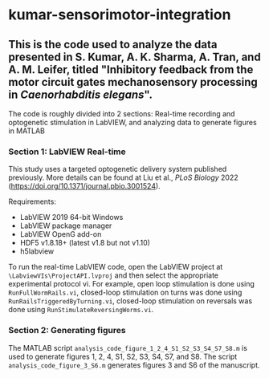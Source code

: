 # kumar-sensorimotor-integration

## This is the code used to analyze the data presented in S. Kumar, A. K. Sharma, A. Tran, and A. M. Leifer, titled "Inhibitory feedback from the motor circuit gates mechanosensory processing in *Caenorhabditis elegans*". 

The code is roughly divided into 2 sections: Real-time recording and optogenetic stimulation in LabVIEW, and analyzing data to generate figures in MATLAB

### Section 1: LabVIEW Real-time

This study uses a targeted optogenetic delivery system published previously. More details can be found at Liu et al., *PLoS Biology* 2022 (https://doi.org/10.1371/journal.pbio.3001524).

Requirements:
 - LabVIEW 2019 64-bit Windows
 - LabVIEW package manager
 - LabVIEW OpenG add-on
 - HDF5 v1.8.18+ (latest v1.8 but not v1.10)
 - h5labview

To run the real-time LabVIEW code, open the LabVIEW project at `\LabviewVIs\ProjectAPI.lvproj` and then select the appropriate experimental protocol vi. For example, open loop stimulation is done using `RunFullWormRails.vi`, closed-loop stimulation on turns was done using `RunRailsTriggeredByTurning.vi`, closed-loop stimulation on reversals was done using `RunStimulateReversingWorms.vi`. 

### Section 2: Generating figures

The MATLAB script `analysis_code_figure_1_2_4_S1_S2_S3_S4_S7_S8.m` is used to generate figures 1, 2, 4, S1, S2, S3, S4, S7, and S8. The script `analysis_code_figure_3_S6.m` generates figures 3 and S6 of the manuscript.

